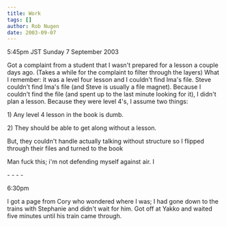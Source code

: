 ```yaml
---
title: Work
tags: []
author: Rob Nugen
date: 2003-09-07
---
```


<p class=date>5:45pm JST Sunday 7 September 2003</p>

<p>Got a complaint from a student that I wasn't prepared for a lesson
a couple days ago.  (Takes a while for the complaint to filter through
the layers) What I remember: it was a level four lesson and I couldn't
find Ima's file.  Steve couldn't find Ima's file (and Steve is usually
a file magnet).  Because I couldn't find the file (and spent up to the
last minute looking for it), I didn't plan a lesson.  Because they
were level 4's, I assume two things:</p>

<p>1) Any level 4 lesson in the book is dumb.</p>

<p>2) They should be able to get along without a lesson.</p>

<p>But, they couldn't handle actually talking without structure so I
flipped through their files and turned to the book </p>

<p>Man fuck this; i'm not defending myself against air.  I </p>

<p>- - - -</p>

<p class=date>6:30pm</p>

<p>I got a page from Cory who wondered where I was; I had gone down to
the trains with Stephanie and didn't wait for him.  Got off at Yakko
and waited five minutes until his train came through.</p>
